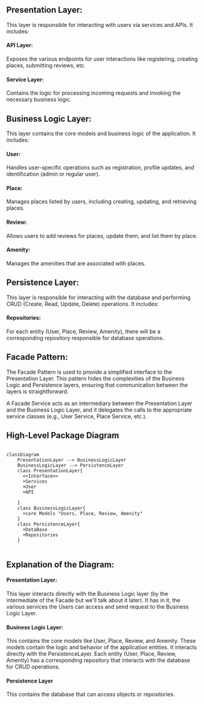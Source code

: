 ## Presentation Layer:

This layer is responsible for interacting with users via services and APIs.
It includes:
#### API Layer:
Exposes the various endpoints for user interactions like registering, creating places, submitting reviews, etc.

#### Service Layer:
Contains the logic for processing incoming requests and invoking the necessary business logic.

## Business Logic Layer:

This layer contains the core models and business logic of the application.
It includes:
#### User:
Handles user-specific operations such as registration, profile updates, and identification (admin or regular user).

#### Place:
Manages places listed by users, including creating, updating, and retrieving places.

#### Review:
Allows users to add reviews for places, update them, and list them by place.

#### Amenity:
Manages the amenities that are associated with places.

## Persistence Layer:

This layer is responsible for interacting with the database and performing CRUD (Create, Read, Update, Delete) operations.
It includes:
#### Repositories:
For each entity (User, Place, Review, Amenity), there will be a corresponding repository responsible for database operations.

## Facade Pattern:

The Facade Pattern is used to provide a simplified interface to the Presentation Layer. This pattern hides the complexities of the Business Logic and Persistence layers, ensuring that communication between the layers is straightforward.

A Facade Service acts as an intermediary between the Presentation Layer and the Business Logic Layer, and it delegates the calls to the appropriate service classes (e.g., User Service, Place Service, etc.).


## High-Level Package Diagram

```mermaid

classDiagram
    PresentationLayer --> BusinessLogicLayer
    BusinessLogicLayer --> PersistenceLayer
    class PresentationLayer{
      <<Interface>>
      +Services
      +User
      +API
      
    }
    class BusinessLogicLayer{
      +core Models "Users, Place, Review, Amenity"
    }
    class PersistenceLayer{
      +DataBase
      +Repositories
    }
    

```

## Explanation of the Diagram:
#### Presentation Layer:

This layer interacts directly with the Business Logic layer (by the intermediate of the Facade but we'll talk about it later). It has in it, the various services the Users can access and send request to the Business Logic Layer.

#### Business Logic Layer:

This contains the core models like User, Place, Review, and Amenity. These models contain the logic and behavior of the application entities. It interacts directly with the PersistenceLayer.
Each entity (User, Place, Review, Amenity) has a corresponding repository that interacts with the database for CRUD operations.

#### Persistence Layer
This contains the database that can access objects or repositories. 
